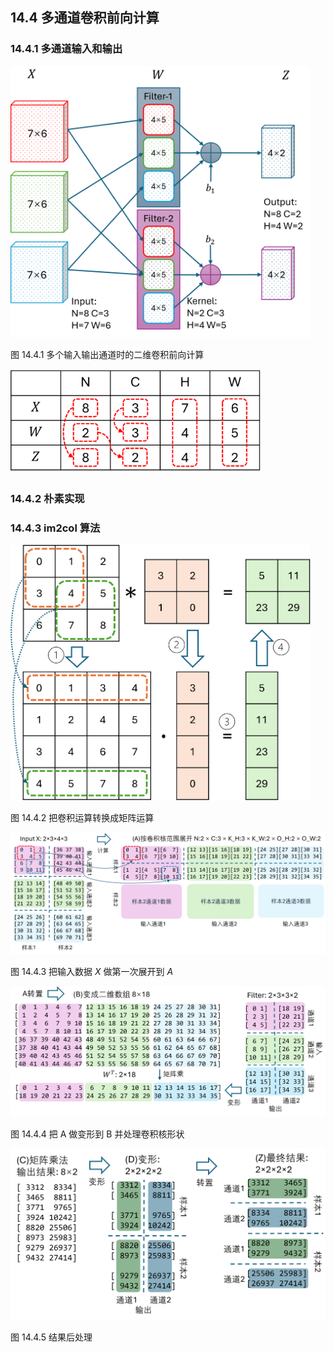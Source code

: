 
## 14.4 多通道卷积前向计算

### 14.4.1 多通道输入和输出

<img src="./img/conv2dforward.png" width=480/>

图 14.4.1 多个输入输出通道时的二维卷积前向计算

<img src="./img/conv2dforward_size.png" width=400/>

### 14.4.2 朴素实现

### 14.4.3 im2col 算法

<img src="./img/img2col.png" width=480 />

图 14.4.2 把卷积运算转换成矩阵运算

<img src="./img/im2col_1.png" width=760 />

图 14.4.3 把输入数据 $X$ 做第一次展开到 $A$

<img src="./img/im2col_2.png" width=640/>

图 14.4.4 把 A 做变形到 B 并处理卷积核形状

<img src="./img/im2col_3.png" width=560 />

图 14.4.5 结果后处理
 